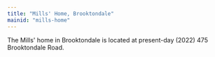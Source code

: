 ```yaml
---
title: "Mills' Home, Brooktondale"
mainid: "mills-home"
---
```


The Mills' home in Brooktondale is located at present-day (2022) 475 Brooktondale Road.

<!--more-->
